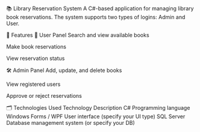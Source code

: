 📚 Library Reservation System
A C#-based application for managing library book reservations.
The system supports two types of logins: Admin and User.

🚀 Features
👤 User Panel
Search and view available books

Make book reservations

View reservation status

🛠️ Admin Panel
Add, update, and delete books

View registered users

Approve or reject reservations

🗂️ Technologies Used
Technology	Description
C#	Programming language
Windows Forms / WPF	User interface (specify your UI type)
SQL Server	Database management system (or specify your DB)
